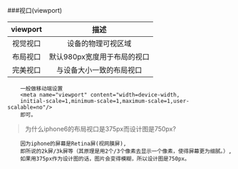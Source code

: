 ###视口(viewport)

|viewport|描述|
| :---: | :---: |
|视觉视口|设备的物理可视区域|
|布局视口|默认980px宽度用于布局的视口|
|完美视口|与设备大小一致的布局视口|

	
```
	一般做移动端设置
	<meta name="viewport" content="width=device-width,
	initial-scale=1,minimum-scale=1,maximum-scale=1,user-scalable=no"/>
	即可。
```

> 为什么iphone6的布局视口是375px而设计图是750px?

```
 	因为iphone的屏幕是Retina屏(视网膜屏),
 	即所说的2k屏/3k屏等（其原理是用2个/3个像素去显示一个像素，使得屏幕更为细腻。）,
 	如果用375px作为设计图的话，图片会变得模糊，所以设计图是750px。
```